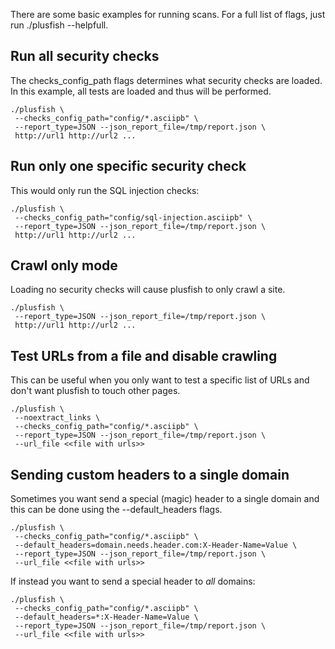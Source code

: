 
There are some basic examples for running scans. For a full list of flags, just
run ./plusfish --helpfull.

## Run all security checks

The checks_config_path flags determines what security checks are loaded. In this
example, all tests are loaded and thus will be performed.

    ./plusfish \
     --checks_config_path="config/*.asciipb" \
     --report_type=JSON --json_report_file=/tmp/report.json \
     http://url1 http://url2 ...

## Run only one specific security check

This would only run the SQL injection checks:

    ./plusfish \
     --checks_config_path="config/sql-injection.asciipb" \
     --report_type=JSON --json_report_file=/tmp/report.json \
     http://url1 http://url2 ...

## Crawl only mode

Loading no security checks will cause plusfish to only crawl a site.

    ./plusfish \
     --report_type=JSON --json_report_file=/tmp/report.json \
     http://url1 http://url2 ...

## Test URLs from a file and disable crawling

This can be useful when you only want to test a specific list of URLs and don't
want plusfish to touch other pages.

    ./plusfish \
     --noextract_links \
     --checks_config_path="config/*.asciipb" \
     --report_type=JSON --json_report_file=/tmp/report.json \
     --url_file <<file with urls>>

## Sending custom headers to a single domain

Sometimes you want send a special (magic) header to a single domain and this can
be done using the --default_headers flags.

    ./plusfish \
     --checks_config_path="config/*.asciipb" \
     --default_headers=domain.needs.header.com:X-Header-Name=Value \
     --report_type=JSON --json_report_file=/tmp/report.json \
     --url_file <<file with urls>>

If instead you want to send a special header to _all_ domains:

    ./plusfish \
     --checks_config_path="config/*.asciipb" \
     --default_headers=*:X-Header-Name=Value \
     --report_type=JSON --json_report_file=/tmp/report.json \
     --url_file <<file with urls>>

